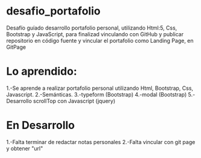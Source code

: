 # desafio_portafolio

Desafío guíado desarrollo portafolio personal, utilizando Html:5, Css, Bootstrap y JavaScript, para finalizad vinculando con GitHub y publicar repositorio en código fuente y vincular el portafolio como Landing Page, en GitPage


# Lo aprendido:

1.-Se aprende a realizar portafolio personal utilizando Html, Bootstrap, Css, Javascript.
2.-Semánticas.
3.-typeform (Bootstrap)
4.-modal (Bootstrap)
5.-Desarrollo scrollTop con Javascript (jquery)


# En Desarrollo 

1.-Falta terminar de redactar notas personales
2.-Falta vincular con git page y obtener "url"